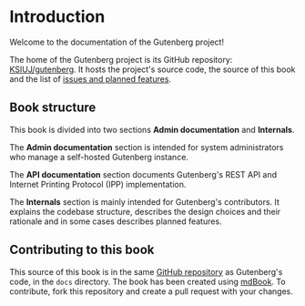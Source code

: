 # Introduction
Welcome to the documentation of the Gutenberg project!

The home of the Gutenberg project is its GitHub repository: [KSIUJ/gutenberg](https://github.com/KSIUJ/gutenberg).
It hosts the project's source code, the source of this book and the list of
[issues and planned features](https://github.com/KSIUJ/gutenberg/issues).

## Book structure
This book is divided into two sections **Admin documentation** and **Internals**.

The **Admin documentation** section is intended for system administrators who manage a self-hosted Gutenberg instance.

The **API documentation** section documents Gutenberg's REST API and Internet Printing Protocol (IPP) implementation.

The **Internals** section is mainly intended for Gutenberg's contributors.
It explains the codebase structure, describes the design choices and their rationale and in some cases describes planned
features.

## Contributing to this book
This source of this book is in the same [GitHub repository](https://github.com/KSIUJ/gutenberg) as Gutenberg's code,
in the `docs` directory.
The book has been created using [mdBook](https://rust-lang.github.io/mdBook/index.html).
To contribute, fork this repository and create a pull request with your changes. 
